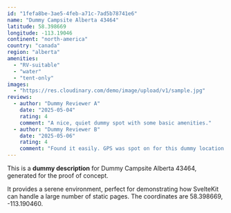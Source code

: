 ```yaml
---
id: "1fefa8be-3ae5-4feb-a71c-7ad5b78741e6"
name: "Dummy Campsite Alberta 43464"
latitude: 58.398669
longitude: -113.19046
continent: "north-america"
country: "canada"
region: "alberta"
amenities:
  - "RV-suitable"
  - "water"
  - "tent-only"
images:
  - "https://res.cloudinary.com/demo/image/upload/v1/sample.jpg"
reviews:
  - author: "Dummy Reviewer A"
    date: "2025-05-04"
    rating: 4
    comment: "A nice, quiet dummy spot with some basic amenities."
  - author: "Dummy Reviewer B"
    date: "2025-05-06"
    rating: 4
    comment: "Found it easily. GPS was spot on for this dummy location."
---
```


This is a **dummy description** for Dummy Campsite Alberta 43464, generated for the proof of concept.

It provides a serene environment, perfect for demonstrating how SvelteKit can handle a large number of static pages. The coordinates are 58.398669, -113.190460.
